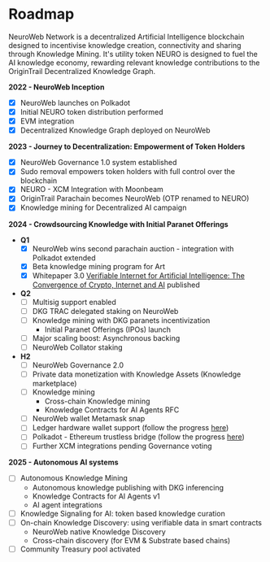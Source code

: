 # Roadmap

NeuroWeb Network is a decentralized Artificial Intelligence blockchain designed to incentivise knowledge creation, connectivity and sharing through Knowledge Mining. It's utility token NEURO is designed to fuel the AI knowledge economy, rewarding relevant knowledge contributions to the OriginTrail Decentralized Knowledge Graph.



**2022 - NeuroWeb Inception**

* [x] NeuroWeb launches on Polkadot
* [x] Initial NEURO token distribution performed
* [x] EVM integration
* [x] Decentralized Knowledge Graph deployed on NeuroWeb

**2023 - Journey to Decentralization: Empowerment of Token Holders**

* [x] NeuroWeb Governance 1.0 system established
* [x] Sudo removal empowers token holders with full control over the blockchain
* [x] NEURO - XCM Integration with Moonbeam
* [x] OriginTrail Parachain becomes NeuroWeb (OTP renamed to NEURO)
* [x] Knowledge mining for Decentralized AI campaign

**2024 - Crowdsourcing Knowledge with Initial Paranet Offerings**&#x20;

* **Q1**
  * [x] NeuroWeb wins second parachain auction - integration with Polkadot extended
  * [x] Beta knowledge mining program for Art
  * [x] Whitepaper 3.0 [Verifiable Internet for Artificial Intelligence: The Convergence of Crypto, Internet and AI](https://origintrail.io/documents/Verifiable\_Internet\_for\_Artificial\_Intelligence\_whitepaper\_v3\_pre\_publication.pdf) published
* **Q2**
  * [ ] Multisig support enabled
  * [ ] DKG TRAC delegated staking on NeuroWeb
  * [ ] Knowledge mining with DKG paranets incentivization
    * Initial Paranet Offerings (IPOs) launch
  * [ ] Major scaling boost: Asynchronous backing
  * [ ] NeuroWeb Collator staking
* **H2**
  * [ ] NeuroWeb Governance 2.0&#x20;
  * [ ] Private data monetization with Knowledge Assets (Knowledge marketplace)
  * [ ] Knowledge mining
    * Cross-chain Knowledge mining
    * Knowledge Contracts for AI Agents RFC
  * [ ] NeuroWeb wallet Metamask snap
  * [ ] Ledger hardware wallet support (follow the progress [here](https://forum.polkadot.network/t/polkadot-generic-ledger-app/4295/21))
  * [ ] Polkadot - Ethereum trustless bridge (follow the progress [here](https://wiki.polkadot.network/docs/learn-bridges))
  * [ ] Further XCM integrations pending Governance voting

**2025 - Autonomous AI systems**

* [ ] Autonomous Knowledge Mining
  * Autonomous knowledge publishing with DKG inferencing
  * Knowledge Contracts for AI Agents v1
  * AI agent integrations
* [ ] Knowledge Signaling for AI: token based knowledge curation
* [ ] On-chain Knowledge Discovery: using verifiable data in smart contracts
  * NeuroWeb native Knowledge Discovery
  * Cross-chain discovery (for EVM & Substrate based chains)
* [ ] Community Treasury pool activated
